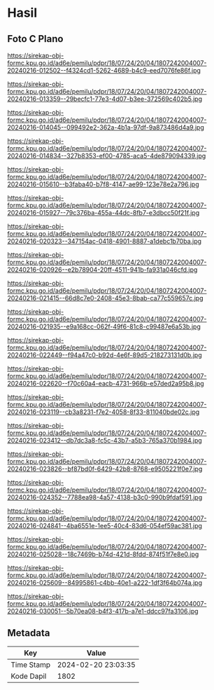 # Hasil

## Foto C Plano

https://sirekap-obj-formc.kpu.go.id/ad6e/pemilu/pdpr/18/07/24/20/04/1807242004007-20240216-012502--f4324cd1-5262-4689-b4c9-eed7076fe86f.jpg

https://sirekap-obj-formc.kpu.go.id/ad6e/pemilu/pdpr/18/07/24/20/04/1807242004007-20240216-013359--29becfc1-77e3-4d07-b3ee-372569c402b5.jpg

https://sirekap-obj-formc.kpu.go.id/ad6e/pemilu/pdpr/18/07/24/20/04/1807242004007-20240216-014045--099492e2-362a-4b1a-97df-9a873486d4a9.jpg

https://sirekap-obj-formc.kpu.go.id/ad6e/pemilu/pdpr/18/07/24/20/04/1807242004007-20240216-014834--327b8353-ef00-4785-aca5-4de879094339.jpg

https://sirekap-obj-formc.kpu.go.id/ad6e/pemilu/pdpr/18/07/24/20/04/1807242004007-20240216-015610--b3faba40-b7f8-4147-ae99-123e78e2a796.jpg

https://sirekap-obj-formc.kpu.go.id/ad6e/pemilu/pdpr/18/07/24/20/04/1807242004007-20240216-015927--79c376ba-455a-44dc-8fb7-e3dbcc50f21f.jpg

https://sirekap-obj-formc.kpu.go.id/ad6e/pemilu/pdpr/18/07/24/20/04/1807242004007-20240216-020323--347154ac-0418-4901-8887-a1debc1b70ba.jpg

https://sirekap-obj-formc.kpu.go.id/ad6e/pemilu/pdpr/18/07/24/20/04/1807242004007-20240216-020926--e2b78904-20ff-4511-941b-fa931a046cfd.jpg

https://sirekap-obj-formc.kpu.go.id/ad6e/pemilu/pdpr/18/07/24/20/04/1807242004007-20240216-021415--66d8c7e0-2408-45e3-8bab-ca77c559657c.jpg

https://sirekap-obj-formc.kpu.go.id/ad6e/pemilu/pdpr/18/07/24/20/04/1807242004007-20240216-021935--e9a168cc-062f-49f6-81c8-c99487e6a53b.jpg

https://sirekap-obj-formc.kpu.go.id/ad6e/pemilu/pdpr/18/07/24/20/04/1807242004007-20240216-022449--f94a47c0-b92d-4e6f-89d5-218273131d0b.jpg

https://sirekap-obj-formc.kpu.go.id/ad6e/pemilu/pdpr/18/07/24/20/04/1807242004007-20240216-022620--f70c60a4-eacb-4731-966b-e57ded2a95b8.jpg

https://sirekap-obj-formc.kpu.go.id/ad6e/pemilu/pdpr/18/07/24/20/04/1807242004007-20240216-023119--cb3a8231-f7e2-4058-8f33-811040bde02c.jpg

https://sirekap-obj-formc.kpu.go.id/ad6e/pemilu/pdpr/18/07/24/20/04/1807242004007-20240216-023412--db7dc3a8-fc5c-43b7-a5b3-765a370b1984.jpg

https://sirekap-obj-formc.kpu.go.id/ad6e/pemilu/pdpr/18/07/24/20/04/1807242004007-20240216-023826--bf87bd0f-6429-42b8-8768-e9505221f0e7.jpg

https://sirekap-obj-formc.kpu.go.id/ad6e/pemilu/pdpr/18/07/24/20/04/1807242004007-20240216-024352--7788ea98-4a57-4138-b3c0-990b9fdaf591.jpg

https://sirekap-obj-formc.kpu.go.id/ad6e/pemilu/pdpr/18/07/24/20/04/1807242004007-20240216-024841--4ba6551e-1ee5-40c4-83d6-054ef59ac381.jpg

https://sirekap-obj-formc.kpu.go.id/ad6e/pemilu/pdpr/18/07/24/20/04/1807242004007-20240216-025028--18c7469b-b74d-421d-8fdd-874f51f7e8e0.jpg

https://sirekap-obj-formc.kpu.go.id/ad6e/pemilu/pdpr/18/07/24/20/04/1807242004007-20240216-025609--84995861-c4bb-40e1-a222-1df3f64b074a.jpg

https://sirekap-obj-formc.kpu.go.id/ad6e/pemilu/pdpr/18/07/24/20/04/1807242004007-20240216-030051--5b70ea08-b4f3-417b-a7e1-ddcc97fa3106.jpg


## Metadata

| Key        | Value               |
| ---------- | ------------------- |
| Time Stamp | 2024-02-20 23:03:35 |
| Kode Dapil | 1802                |



